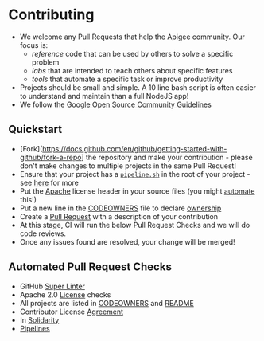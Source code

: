 # Contributing

- We welcome any Pull Requests that help the Apigee community. Our focus is:
  - _reference_ code that can be used by others to solve a specific problem
  - _labs_ that are intended to teach others about specific features
  - _tools_ that automate a specific task or improve productivity
- Projects should be small and simple. A 10 line bash script is often easier to
 understand and maintain than a full NodeJS app!
- We follow the [Google Open Source Community Guidelines](https://opensource.google/conduct/)

## Quickstart

- [Fork](<https://docs.github.com/en/github/getting-started-with-github/fork-a-repo>]
 the repository and make your contribution - please don't make changes to
 multiple projects in the same Pull Request!
- Ensure that your project has a [`pipeline.sh`](./PIPELINES.md) in the root of
 your project - see [here](./PIPELINES.md) for more
- Put the [Apache](https://opensource.google/docs/releasing/preparing/#Apache-header)
 license header in your source files (you might [automate](https://github.com/google/addlicense)
 this!)
- Put a new line in the [CODEOWNERS](./CODEOWNERS) file to declare [ownership](https://docs.github.com/en/github/creating-cloning-and-archiving-repositories/about-code-owners)
- Create a [Pull Request](https://docs.github.com/en/github/collaborating-with-issues-and-pull-requests/creating-a-pull-request)
 with a description of your contribution
- At this stage, CI will run the below Pull Request Checks and we will do code
 reviews.
- Once any issues found are resolved, your change will be merged!

## Automated Pull Request Checks

- GitHub [Super Linter](https://github.com/github/super-linter)
- Apache 2.0 [License](https://opensource.google/docs/releasing/preparing/#license-file)
 checks
- All projects are listed in [CODEOWNERS](./CODEOWNERS) and [README](./README.md)
- Contributor License [Agreement](https://opensource.google/docs/cla/)
- In [Solidarity](https://developers.google.com/style/inclusive-documentation)
- [Pipelines](./PIPELINES)

